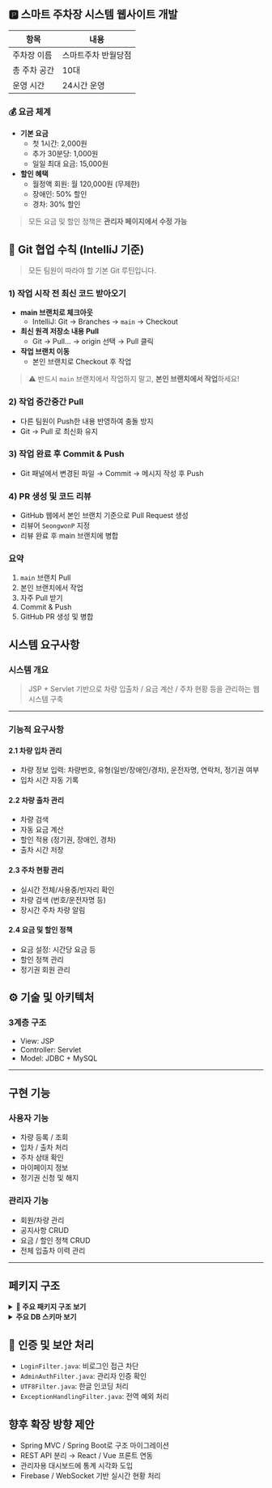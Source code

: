 ## 🅿️ 스마트 주차장 시스템 웹사이트 개발

| 항목        | 내용                     |
|-------------|--------------------------|
| 주차장 이름 | 스마트주차 반월당점     |
| 총 주차 공간 | 10대                    |
| 운영 시간   | 24시간 운영             |

### 💰 요금 체계

- **기본 요금**
  - 첫 1시간: 2,000원
  - 추가 30분당: 1,000원
  - 일일 최대 요금: 15,000원
- **할인 혜택**
  - 월정액 회원: 월 120,000원 (무제한)
  - 장애인: 50% 할인
  - 경차: 30% 할인

> 모든 요금 및 할인 정책은 **관리자 페이지에서 수정 가능**


## 📢 Git 협업 수칙 (IntelliJ 기준)

> 모든 팀원이 따라야 할 기본 Git 루틴입니다.

### 1) 작업 시작 전 최신 코드 받아오기

- **main 브랜치로 체크아웃**
  - IntelliJ: Git → Branches → `main` → Checkout
- **최신 원격 저장소 내용 Pull**
  - Git → Pull... → origin 선택 → Pull 클릭
- **작업 브랜치 이동**
  - 본인 브랜치로 Checkout 후 작업

> ⚠️ 반드시 `main` 브랜치에서 작업하지 말고, **본인 브랜치에서 작업**하세요!

### 2) 작업 중간중간 Pull

- 다른 팀원이 Push한 내용 반영하여 충돌 방지
- Git → Pull 로 최신화 유지

### 3) 작업 완료 후 Commit & Push

- Git 패널에서 변경된 파일 → Commit → 메시지 작성 후 Push

### 4) PR 생성 및 코드 리뷰

- GitHub 웹에서 본인 브랜치 기준으로 Pull Request 생성
- 리뷰어 `SeongwonP` 지정
- 리뷰 완료 후 main 브랜치에 병합

###  요약

1. `main` 브랜치 Pull
2. 본인 브랜치에서 작업
3. 자주 Pull 받기
4. Commit & Push
5. GitHub PR 생성 및 병합


##  시스템 요구사항

###  시스템 개요

> JSP + Servlet 기반으로 차량 입출차 / 요금 계산 / 주차 현황 등을 관리하는 웹 시스템 구축

---

###  기능적 요구사항

#### 2.1 차량 입차 관리
- 차량 정보 입력: 차량번호, 유형(일반/장애인/경차), 운전자명, 연락처, 정기권 여부
- 입차 시간 자동 기록

#### 2.2 차량 출차 관리
- 차량 검색
- 자동 요금 계산
- 할인 적용 (정기권, 장애인, 경차)
- 출차 시간 저장

#### 2.3 주차 현황 관리
- 실시간 전체/사용중/빈자리 확인
- 차량 검색 (번호/운전자명 등)
- 장시간 주차 차량 알림

#### 2.4 요금 및 할인 정책
- 요금 설정: 시간당 요금 등
- 할인 정책 관리
- 정기권 회원 관리

## ⚙️ 기술 및 아키텍처

###  3계층 구조
- View: JSP
- Controller: Servlet
- Model: JDBC + MySQL

---

## 구현 기능

### 사용자 기능
- 차량 등록 / 조회
- 입차 / 출차 처리
- 주차 상태 확인
- 마이페이지 정보
- 정기권 신청 및 해지

### 관리자 기능
- 회원/차량 관리
- 공지사항 CRUD
- 요금 / 할인 정책 CRUD
- 전체 입출차 이력 관리

---

## 페키지 구조

<details>
<summary><strong>📁 주요 패키지 구조 보기</strong></summary>
  
  ```text
📦 smartparking_system
├── controller/         # 서블릿 계층
│   ├── admin/          # 관리자 기능
│   ├── car/            # 입출차
│   ├── user/           # 사용자
├── dao/                # DB 접근
├── service/            # 비즈니스 로직
├── model/
│   ├── dto/            # DTO
│   └── vo/             # VO
├── filter/             # 로그인/권한 필터
├── util/               # 공통 유틸
├── DB/*.sql            # 테이블 스크립트
└── webapp/
    ├── jsp/            # 뷰 페이지
    ├── resources/      # 이미지/스타일
    └── WEB-INF/web.xml
```
</details>


<details>
<summary><strong>주요 DB 스키마 보기</strong></summary>

### 👤 User
- userId (PK)
- userName (UNIQUE)
- password (암호화)
- isSubscription (월정액 여부)
- role (USER/ADMIN)

### 🚗 Car
- carId (PK)
- userId (FK → User)
- carNumber (UNIQUE)
- carType (일반/경차/장애인)

### 📈 ParkingRecord
- recordId (PK)
- carId (FK → Car)
- entryTime / exitTime
- fee
- isExited (출차 여부)

### 💰 FeePolicy
- baseTime, baseFee
- additionalTime, additionalFee
- dailyMaxFee

### 🎁 DiscountPolicy
- type, rate
- description

### 📰 Notice
- title, content, writer
- viewCount, createdAt, isPinned

### 🧾 Subscription
- carId (FK)
- fee (기본: 120000원)
- startDate / endDate
- subscriptionType: monthly/annual

</details>

## 🔐 인증 및 보안 처리

- `LoginFilter.java`: 비로그인 접근 차단
- `AdminAuthFilter.java`: 관리자 인증 확인
- `UTF8Filter.java`: 한글 인코딩 처리
- `ExceptionHandlingFilter.java`: 전역 예외 처리


## 향후 확장 방향 제안

- Spring MVC / Spring Boot로 구조 마이그레이션
- REST API 분리 → React / Vue 프론트 연동
- 관리자용 대시보드에 통계 시각화 도입
- Firebase / WebSocket 기반 실시간 현황 처리
